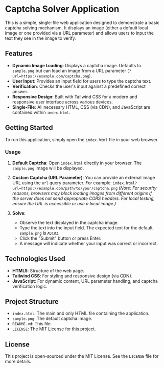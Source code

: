 # Captcha Solver Application

This is a simple, single-file web application designed to demonstrate a basic captcha solving mechanism. It displays an image (either a default local image or one provided via a URL parameter) and allows users to input the text they see in the image to verify.

## Features

*   **Dynamic Image Loading**: Displays a captcha image. Defaults to `sample.png` but can load an image from a URL parameter (`?url=https://example.com/captcha.png`).
*   **User Input**: Provides an input field for users to type the captcha text.
*   **Verification**: Checks the user's input against a predefined correct answer.
*   **Responsive Design**: Built with Tailwind CSS for a modern and responsive user interface across various devices.
*   **Single-File**: All necessary HTML, CSS (via CDN), and JavaScript are contained within `index.html`.

## Getting Started

To run this application, simply open the `index.html` file in your web browser.

### Usage

1.  **Default Captcha**: Open `index.html` directly in your browser. The `sample.png` image will be displayed.
2.  **Custom Captcha (URL Parameter)**: You can provide an external image URL using the `url` query parameter.
    For example: `index.html?url=https://example.com/path/to/your/captcha.png`
    *(Note: For security reasons, browsers may block loading images from different origins if the server does not send appropriate CORS headers. For local testing, ensure the URL is accessible or use a local image.)*

3.  **Solve**:
    *   Observe the text displayed in the captcha image.
    *   Type the text into the input field. The expected text for the default `sample.png` is `ADCR3`.
    *   Click the "Submit" button or press Enter.
    *   A message will indicate whether your input was correct or incorrect.

## Technologies Used

*   **HTML5**: Structure of the web page.
*   **Tailwind CSS**: For styling and responsive design (via CDN).
*   **JavaScript**: For dynamic content, URL parameter handling, and captcha verification logic.

## Project Structure

*   `index.html`: The main and only HTML file containing the application.
*   `sample.png`: The default captcha image.
*   `README.md`: This file.
*   `LICENSE`: The MIT License for this project.

## License

This project is open-sourced under the MIT License. See the `LICENSE` file for more details.
